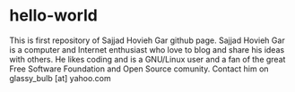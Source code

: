 # hello-world
This is first repository of Sajjad Hovieh Gar github page.
Sajjad Hovieh Gar is a computer and Internet enthusiast who love to blog and share his ideas with others. He likes coding and is a GNU/Linux user and a fan of the great Free Software Foundation and Open Source comunity. Contact him on glassy_bulb [at] yahoo.com
